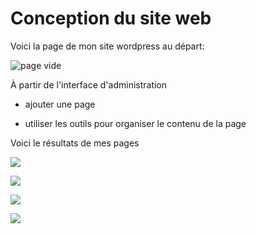 # Conception du site web

Voici la page de mon site wordpress au départ:

![page vide](https://raw.githubusercontent.com/1Tyron140/doc/main/images/zootickoon/zootickoon_vide.PNG)

À partir de l'interface d'administration

* ajouter une page 

* utiliser les outils pour organiser le contenu de la page

Voici le résultats de mes pages

![](https://raw.githubusercontent.com/1Tyron140/doc/main/images/zootickoon/zootickoon_1.PNG)

![](https://raw.githubusercontent.com/1Tyron140/doc/main/images/zootickoon/zootickoon_2.PNG)

![](https://raw.githubusercontent.com/1Tyron140/doc/main/images/zootickoon/zootickoon_3.PNG)

![](https://raw.githubusercontent.com/1Tyron140/doc/main/images/zootickoon/zootickoon_4.PNG)